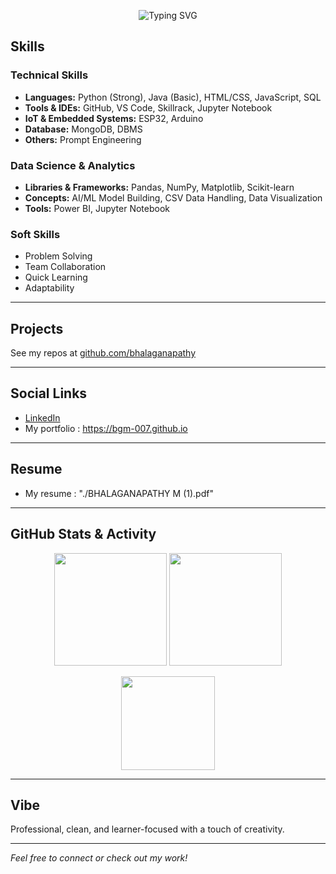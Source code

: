 <!-- Typing effect banner -->
<p align="center">
  <img src="https://readme-typing-svg.herokuapp.com?font=Fira+Code&size=22&pause=1000&color=007ACC&center=true&vCenter=true&width=600&lines=Hello%2C+I'm+Bhalaganapathy;Computer+Science+Engineering+Student;Python+Developer+%7C+Tech+Enthusiast;Building+Projects+and+Solving+Problems;Continuously+Learning+and+Improving" alt="Typing SVG" />
</p>

##  Skills

### **Technical Skills**
- **Languages:** Python (Strong), Java (Basic), HTML/CSS, JavaScript, SQL   
- **Tools & IDEs:** GitHub, VS Code, Skillrack, Jupyter Notebook  
- **IoT & Embedded Systems:** ESP32, Arduino  
- **Database:** MongoDB, DBMS  
- **Others:** Prompt Engineering

### **Data Science & Analytics**
- **Libraries & Frameworks:** Pandas, NumPy, Matplotlib, Scikit-learn  
- **Concepts:** AI/ML Model Building, CSV Data Handling, Data Visualization  
- **Tools:** Power BI, Jupyter Notebook

### **Soft Skills**
- Problem Solving  
- Team Collaboration  
- Quick Learning  
- Adaptability

---

## Projects

  See my repos at [github.com/bhalaganapathy](https://github.com/BGM-007)

---

## Social Links

- [LinkedIn](www.linkedin.com/in/bhalaganapathy-m-356302293)  
- My portfolio :  https://bgm-007.github.io

---

## Resume
- My resume : "./BHALAGANAPATHY M (1).pdf"

---
## GitHub Stats & Activity

<p align="center">
  <img src="https://github-readme-stats.vercel.app/api?username=BGM-007&show_icons=true&theme=tokyonight" height="180"/>
  <img src="https://github-readme-streak-stats.herokuapp.com/?user=BGM-007&theme=tokyonight" height="180"/>
</p>

<p align="center">
  <img src="https://github-readme-stats.vercel.app/api/top-langs/?username=BGM-007&layout=compact&theme=tokyonight" height="150"/>
</p>

---

## Vibe

Professional, clean, and learner-focused with a touch of creativity.

---

*Feel free to connect or check out my work!*
